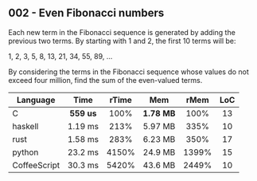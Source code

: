 002 - Even Fibonacci numbers
----------------------------

Each new term in the Fibonacci sequence is generated by adding the previous two
terms. By starting with 1 and 2, the first 10 terms will be:

1, 2, 3, 5, 8, 13, 21, 34, 55, 89, ...

By considering the terms in the Fibonacci sequence whose values do not exceed
four million, find the sum of the even-valued terms.

Language | Time | rTime | Mem | rMem | LoC
--- | :---: | :---: | :---: | :---: | :---:
C | **559 us** | 100% | **1.78 MB** | 100% | 13
haskell | 1.19 ms | 213% | 5.97 MB | 335% | 10
rust | 1.58 ms | 283% | 6.23 MB | 350% | 17
python | 23.2 ms | 4150% | 24.9 MB | 1399% | 15
CoffeeScript | 30.3 ms | 5420% | 43.6 MB | 2449% | 10
